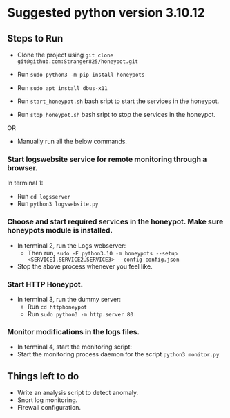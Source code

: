 # Suggested python version 3.10.12
## Steps to Run

- Clone the project using `git clone git@github.com:Stranger825/honeypot.git`

- Run `sudo python3 -m pip install honeypots` 
- Run `sudo apt install dbus-x11`
- Run `start_honeypot.sh` bash sript to start the services in the honeypot.
- Run `stop_honeypot.sh` bash sript to stop the services in the honeypot.

OR

- Manually run all the below commands.

### Start logswebsite service for remote monitoring through a browser.
In terminal 1:
- Run `cd logsserver`
- Run `python3 logswebsite.py` 

### Choose and start required services in the honeypot. Make sure honeypots module is installed.
- In terminal 2, run the Logs webserver:
    - Then run, `sudo -E python3.10 -m honeypots --setup <SERVICE1,SERVICE2,SERVICE3> --config config.json`
- Stop the above process whenever you feel like.

### Start HTTP Honeypot.
- In terminal 3, run the dummy server:
    - Run `cd httphoneypot`
    - Run `sudo python3 -m http.server 80`

### Monitor modifications in the logs files.
- In terminal 4, start the monitoring script:
- Start the monitoring process daemon for the script `python3 monitor.py`



## Things left to do

- Write an analysis script to detect anomaly.
- Snort log monitoring.
- Firewall configuration.